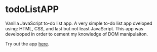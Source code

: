 # todoListAPP
Vanilla JavaScript to-do list app.
A very simple to-do list app dveloped using: HTML, CSS, and last but not least JavaScript.
This app was develooped in order to cement my knowledge of DOM manipulaiton.

Try out the app <a href="https://calolocosta.github.io/todoListAPP/">here</a>.
